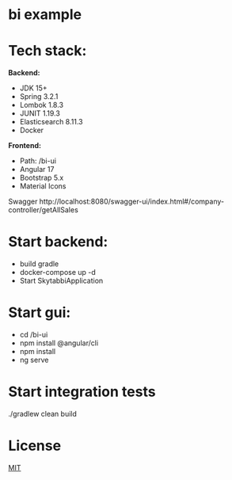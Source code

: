 # bi example

# Tech stack:
**Backend:**
- JDK 15+
- Spring 3.2.1
- Lombok 1.8.3
- JUNIT 1.19.3
- Elasticsearch 8.11.3
- Docker
  
**Frontend:**
- Path: /bi-ui 
- Angular 17
- Bootstrap 5.x
- Material Icons

Swagger
http://localhost:8080/swagger-ui/index.html#/company-controller/getAllSales

# Start backend:
- build gradle
- docker-compose up -d 
- Start SkytabbiApplication


# Start gui: 
- cd /bi-ui 
- npm install @angular/cli
- npm install
- ng serve

# Start integration tests
./gradlew clean build

# License
[MIT](https://github.com/bfwg/angular-spring-starter/blob/master/LICENSE)